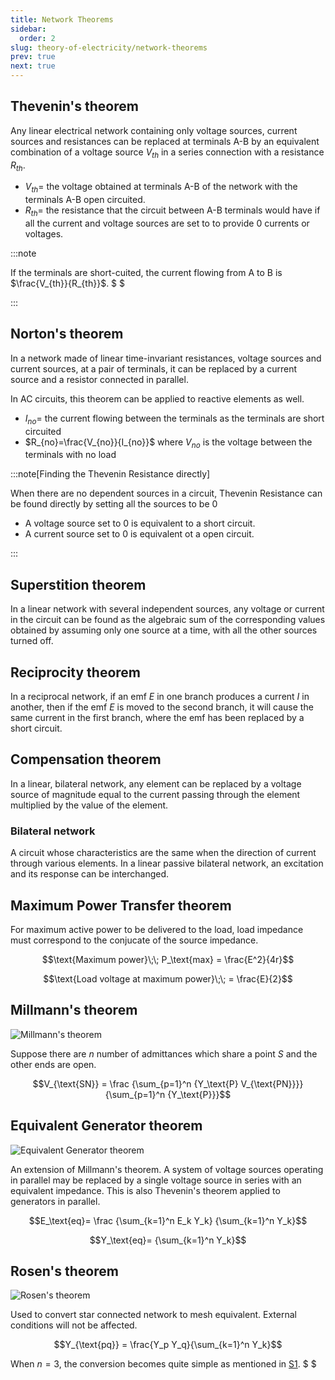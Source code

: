 ```yaml
---
title: Network Theorems
sidebar:
  order: 2
slug: theory-of-electricity/network-theorems
prev: true
next: true
---
```


## Thevenin's theorem

Any linear electrical network containing only voltage sources, current sources
and resistances can be replaced at terminals A-B by an equivalent combination of
a voltage source $V_{th}$ in a series connection with a resistance $R_{th}$.

- $V_{th}=$ the voltage obtained at terminals A-B of the network with the
  terminals A-B open circuited.
- $R_{th}=$ the resistance that the circuit between A-B terminals would have if
  all the current and voltage sources are set to to provide 0 currents or
  voltages.

:::note

If the terminals are short-cuited, the current flowing from A to B is
$\frac{V_{th}}{R_{th}}$. $ $

:::

## Norton's theorem

In a network made of linear time-invariant resistances, voltage sources and
current sources, at a pair of terminals, it can be replaced by a current source
and a resistor connected in parallel.

In AC circuits, this theorem can be applied to reactive elements as well.

- $I_{no}=$ the current flowing between the terminals as the terminals are short
  circuited
- $R_{no}=\frac{V_{no}}{I_{no}}$ where $V_{no}$ is the voltage between the
  terminals with no load

:::note[Finding the Thevenin Resistance directly]

When there are no dependent sources in a circuit, Thevenin Resistance can be
found directly by setting all the sources to be 0

- A voltage source set to 0 is equivalent to a short circuit.
- A current source set to 0 is equivalent ot a open circuit.

:::

## Superstition theorem

In a linear network with several independent sources, any voltage or current in
the circuit can be found as the algebraic sum of the corresponding values
obtained by assuming only one source at a time, with all the other sources
turned off.

## Reciprocity theorem

In a reciprocal network, if an emf $E$ in one branch produces a current $I$ in
another, then if the emf $E$ is moved to the second branch, it will cause the
same current in the first branch, where the emf has been replaced by a short
circuit.

## Compensation theorem

In a linear, bilateral network, any element can be replaced by a voltage source
of magnitude equal to the current passing through the element multiplied by the
value of the element.

### Bilateral network

A circuit whose characteristics are the same when the direction of current
through various elements. In a linear passive bilateral network, an excitation
and its response can be interchanged.

## Maximum Power Transfer theorem

For maximum active power to be delivered to the load, load impedance must
correspond to the conjucate of the source impedance.

```math
\text{Maximum power}\;\; P_\text{max} = \frac{E^2}{4r}
```

```math
\text{Load voltage at maximum power}\;\; = \frac{E}{2}
```

## Millmann's theorem

![Millmann's theorem](/images/theory-of-electricity/millmanns-theorem.jpg)

Suppose there are $n$ number of admittances which share a point $S$ and the
other ends are open.

```math
V_{\text{SN}} =
\frac
{\sum_{p=1}^n {Y_\text{P} V_{\text{PN}}}}
{\sum_{p=1}^n {Y_\text{P}}}
```

## Equivalent Generator theorem

![Equivalent Generator theorem](/images/theory-of-electricity/equivalent-generator-theorem.jpg)

An extension of Millmann's theorem. A system of voltage sources operating in
parallel may be replaced by a single voltage source in series with an equivalent
impedance. This is also Thevenin's theorem applied to generators in parallel.

```math
E_\text{eq}=
\frac
{\sum_{k=1}^n E_k Y_k}
{\sum_{k=1}^n Y_k}
```

```math
Y_\text{eq}=
{\sum_{k=1}^n Y_k}
```

## Rosen's theorem

![Rosen's theorem](/images/theory-of-electricity/rosens-theorem.jpg)

Used to convert star connected network to mesh equivalent. External conditions
will not be affected.

```math
Y_{\text{pq}} = \frac{Y_p Y_q}{\sum_{k=1}^n Y_k}
```

When $n=3$, the conversion becomes quite simple as mentioned in
[S1](https://s1.sahithyan.dev/electrical-fundamentals/basics/terms/#delta-star-conversion).
$ $
